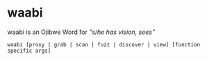 # waabi
waabi is an Ojibwe Word for _"s/he has vision, sees"_


```
waabi [proxy | grab | scan | fuzz | discover | view] [function specific args]
```
